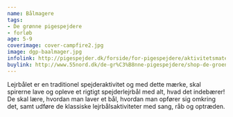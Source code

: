 ```yaml
---
name: Bålmagere
tags:
- De grønne pigespejdere
- forløb
age: 5-9
coverimage: cover-campfire2.jpg
image: dgp-baalmager.jpg
infolink: http://pigespejder.dk/forside/for-pigespejdere/aktivitetsmateriale/udfordringsmaerker-for-spirer-groensmutter/den-seje/baalmager/
buylink: http://www.55nord.dk/de-gr%C3%B8nne-pigespejdere/shop-de-groenne-pigespejdere/maerker-2/baalmager-de-groenne-pigespejdere
---
```

Lejrbålet er en traditionel spejderaktivitet og med dette mærke,
skal spirerne lave og opleve et rigtigt spejderlejrbål med alt, hvad det indebærer!
De skal lære, hvordan man laver et bål, hvordan man opfører sig omkring det,
samt udføre de klassiske lejrbålsaktiviteter med sang, råb og optræden.
